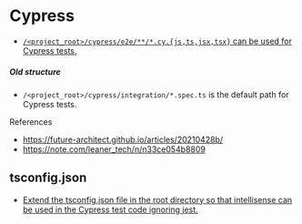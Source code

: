 # Cypress

- [`/<project_root>/cypress/e2e/**/*.cy.{js,ts,jsx,tsx}` can be used for Cypress tests.](https://docs.cypress.io/guides/core-concepts/writing-and-organizing-tests#Spec-files)

##### Old structure

- `/<project_root>/cypress/integration/*.spec.ts` is the default path for Cypress tests.

References

- https://future-architect.github.io/articles/20210428b/
- https://note.com/leaner_tech/n/n33ce054b8809

## tsconfig.json

- [Extend the tsconfig.json file in the root directory so that intellisense can be used in the Cypress test code ignoring jest.](https://selfstudy-programming.com/Next/TestLibrary/InterferenceCypressJest/)
